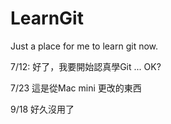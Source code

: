 LearnGit
========

Just a place for me to learn git now. 

7/12: 好了，我要開始認真學Git ... OK?

7/23  這是從Mac mini 更改的東西

9/18  好久沒用了

